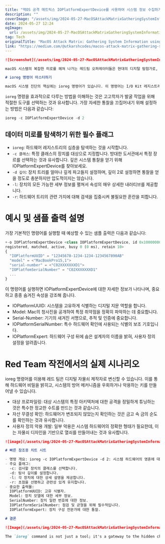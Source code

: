 ```yaml
---
title: "맥OS 공격 매트릭스 IOPlatformExpertDevice를 사용하여 시스템 정보 수집하기 파트  2"
description: ""
coverImage: "/assets/img/2024-05-27-MacOSAttackMatrixGatheringSystemInformationusingIOPlatformExpertDevicePart2_0.png"
date: 2024-05-27 12:24
ogImage: 
  url: /assets/img/2024-05-27-MacOSAttackMatrixGatheringSystemInformationusingIOPlatformExpertDevicePart2_0.png
tag: Tech
originalTitle: "MacOS Attack Matrix: Gathering System Information using IOPlatformExpertDevice (Part — 2)"
link: "https://medium.com/@utkarshcodes/macos-attack-matrix-gathering-system-information-using-ioplatformexpertdevice-part-2-8162f3b83415"
---
```



```markdown
![Screenshot](/assets/img/2024-05-27-MacOSAttackMatrixGatheringSystemInformationusingIOPlatformExpertDevicePart2_0.png)

macOS 시스템의 복잡한 미로를 헤쳐 나가는 레드팀 오퍼레이터들은 현대의 디지털 탐험가로, 가치 있는 데이터를 찾기 위해 모든 구석구석을 탐색합니다. 그들의 사용 가능한 도구 가운데, ioreg 명령어는 어두운 방에서 플래시라이트처럼 반짝이며, 정확하고 명확한 방법으로 기기 하드웨어의 숨겨진 세부 정보를 밝혀내줍니다.

# ioreg 명령어 마스터하기

macOS 시스템 진단의 핵심에는 ioreg 명령어가 있습니다. 이 명령어는 I/O Kit 레지스트리의 광대하고 상세한 세계를 해제하는 열쇠 역할을 합니다. 이 레지스트리는 macOS 시스템에 연결된 모든 장치의 정보를 카탈로그화한 대규모 도서관 역할을 합니다.
```

<div class="content-ad"></div>

`ioreg` 명령을 효과적으로 다루는 방법을 이해하는 것은 고고학자가 발굴 작업을 위해 적절한 도구를 선택하는 것과 유사합니다. 가장 자세한 통찰을 끄집어내기 위해 설정하는 방법은 다음과 같습니다:

```js
ioreg -c IOPlatformExpertDevice -d 2
```

## 데이터 미로를 탐색하기 위한 필수 플래그

- `ioreg`: 하드웨어 레지스트리의 심층을 탐색하는 것을 시작합니다.
- `-c 클래스`: 특정 클래스의 장치를 대상으로 지정합니다. 방대한 도서관에서 특정 장르를 선택하는 것과 유사합니다. 깊은 시스템 통찰을 얻기 위해 IOPlatformExpertDevice를 찾아보세요.
- `-d 깊이`: 장치 트리를 얼마나 깊게 파고들지 설정하며, 깊이 2로 설정하면 통찰을 얻을 정도로 충분하지만 압도적이지는 않습니다.
- `-l`: 장치의 모든 가능한 세부 정보를 펼쳐서 속성의 매우 상세한 내러티브를 제공합니다.
- `-r`: 하드웨어 트리의 관련 가지에 대해 검색을 집중시켜 불필요한 혼란을 피합니다.

<div class="content-ad"></div>

# 예시 및 샘플 출력 설명

가장 기본적인 명령어를 실행할 때 예상할 수 있는 샘플 출력은 다음과 같습니다:

```js
+-o IOPlatformExpertDevice <class IOPlatformExpertDevice, id 0x100000000, 
registered, matched, active, busy 0 (0 ms), retain 10>
{
  "IOPlatformUUID" = "12345678-1234-1234-1234567890AB"
  "model" = <"MacBookPro15,1">
  "serial-number" = <"C02XXXXXXXD1">
  "IOPlatfomSerialNumber" = "C02XXXXXXXD1"
  ...
}
```

이 명령어를 실행하면 IOPlatformExpertDevice에 대한 자세한 정보가 나타나며, 중요하고 종종 숨겨진 속성을 강조해 줍니다.

<div class="content-ad"></div>

- IOPlatformUUID: 시스템을 고유하게 식별하는 디지털 지문 역할을 합니다.
- Model: Mac의 청사진을 공개하여 특정 취약점을 정확히 파악하는 데 중요합니다.
- Serial-Number: 기기의 새겨진 서명으로, 추적 및 인증에 중요합니다.
- IOPlatformSerialNumber: 특수 하드웨어 확인에 사용되는 식별의 보조 기호입니다.
- IOPlatformExpert: 하드웨어 구성 뒤에 숨은 설계자의 이름을 밝혀, 사용자 정의 설정을 알려줍니다.

# Red Team 작전에서의 실제 시나리오

ioreg 명령어를 이용해 레드 팀은 디지털 자물쇠 제작자로 변신할 수 있습니다. 이를 통해 하드웨어 비밀을 밝히고, 시스템의 방어 메커니즘을 우회하거나 악용하는 키를 만들어낼 수 있습니다.

- 대상 프로파일링: 대상 시스템의 특정 아키텍처에 대한 공격을 정밀하게 튜닝하는 것은 특수한 정교한 수트를 만드는 것과 같습니다.
- 자산 무결성 확인: 하드웨어가 변조되지 않았는지 확인하는 것은 금고 속 금의 순도를 확인하는 것과 유사합니다.
- 사용자 정의 악용 개발: 일부 악용은 시스템 하드웨어의 정확한 형태가 필요한데, 이는 자물쇠 디자인을 기반으로 열쇠를 만들어내는 것과 유사합니다.

<div class="content-ad"></div>

```markdown
![image](/assets/img/2024-05-27-MacOSAttackMatrixGatheringSystemInformationusingIOPlatformExpertDevicePart2_1.png)

# 빠른 참조용 치트 시트

- 명령 개요: ioreg -c IOPlatformExpertDevice -d 2: 시스템 하드웨어의 영혼에 대한 손전등.
- 주요 플래그:
  -c: 검사할 장치의 클래스를 선택합니다.
  -d: 탐사 깊이를 설정합니다.
  -l: 각 장치에 대한 상세 설명을 제공합니다.
  -r: 초점을 선명하고 관련성 있게 유지합니다.
- 중요한 출력물:
  IOPlatformUUID: 고유 식별자.
  Model: 장치 모델에 대한 세부 정보.
  SerialNumber: 장치 일련 번호에 대한 정보.
  IOPlatformSerialNumber: 점검 및 균형을 위해 필수적입니다.
  IOPlatformExpert: 장치 구성 전문가에 대한 통찰.

# 결론
```

<div class="content-ad"></div>

```markdown
![Image](/assets/img/2024-05-27-MacOSAttackMatrixGatheringSystemInformationusingIOPlatformExpertDevicePart2_2.png)

The `ioreg` command is not just a tool; it's a gateway to the hidden chambers of macOS hardware information. For security professionals, mastering this command is akin to mastering the art of map-making, charting unknown territories, and uncovering secrets that lie beneath the surface of every macOS device.
```